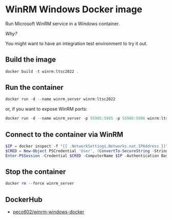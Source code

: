 # WinRM Windows Docker image

Run Microsoft WinRM service in a Windows container.

*Why?*

You might want to have an integration test environment to try it out.

## Build the image

```ps1
docker build -t winrm:ltsc2022 .
```

## Run the container

```ps1
docker run -d --name winrm_server winrm:ltsc2022
```

or, if you want to expose WinRM ports:

```ps1
docker run -d --name winrm_server -p 55985:5985 -p 55986:5986 winrm:ltsc2022
```

## Connect to the container via WinRM

```ps1
$IP = docker inspect -f "{{ .NetworkSettings.Networks.nat.IPAddress }}" winrm_server
$CRED = New-Object PSCredential 'User', (ConvertTo-SecureString -String 'Password12345!' -AsPlainText -Force)
Enter-PSSession -Credential $CRED -ComputerName $IP -Authentication Basic -UseSSL -SessionOption (New-PSSessionOption -SkipCACheck -SkipCNCheck)
```

## Stop the container

```ps1
docker rm --force winrm_server
```

## DockerHub

- [peco602/winrm-windows-docker](https://hub.docker.com/repository/docker/peco602/winrm-windows-docker)